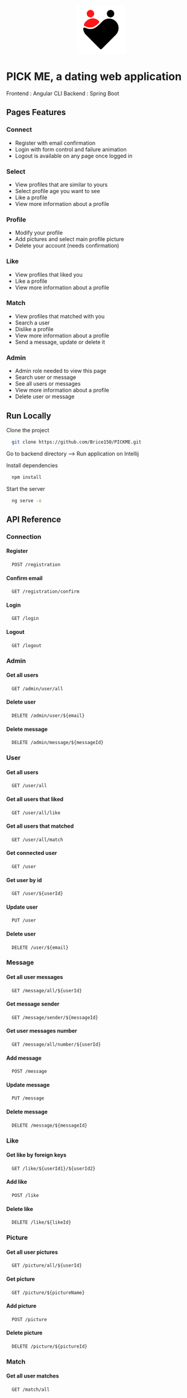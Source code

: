 <div align="center">
<img height="130px" width="130px" src="./src/assets/images/Logo.png">
</div>
  
# PICK ME, a dating web application

Frontend : Angular CLI
Backend : Spring Boot

## Pages Features

### Connect

- Register with email confirmation
- Login with form control and failure animation
- Logout is available on any page once logged in

### Select

- View profiles that are similar to yours
- Select profile age you want to see
- Like a profile
- View more information about a profile

### Profile

- Modify your profile
- Add pictures and select main profile picture
- Delete your account (needs confirmation)

### Like

- View profiles that liked you
- Like a profile
- View more information about a profile

### Match

- View profiles that matched with you
- Search a user
- Dislike a profile
- View more information about a profile
- Send a message, update or delete it

### Admin

- Admin role needed to view this page
- Search user or message
- See all users or messages
- View more information about a profile
- Delete user or message

## Run Locally

Clone the project

```bash
  git clone https://github.com/Brice150/PICKME.git
```

Go to backend directory 
--> Run application on Intellij

Install dependencies

```bash
  npm install
```

Start the server

```bash
  ng serve -o
```

## API Reference

### Connection

#### Register

```http
  POST /registration
```

#### Confirm email

```http
  GET /registration/confirm
```

#### Login

```http
  GET /login
```

#### Logout

```http
  GET /logout
```

### Admin

#### Get all users

```http
  GET /admin/user/all
```

#### Delete user

```http
  DELETE /admin/user/${email}
```

#### Delete message

```http
  DELETE /admin/message/${messageId}
```

### User

#### Get all users

```http
  GET /user/all
```

#### Get all users that liked

```http
  GET /user/all/like
```

#### Get all users that matched

```http
  GET /user/all/match
```

#### Get connected user

```http
  GET /user
```

#### Get user by id

```http
  GET /user/${userId}
```

#### Update user

```http
  PUT /user
```

#### Delete user

```http
  DELETE /user/${email}
```

### Message

#### Get all user messages

```http
  GET /message/all/${userId}
```

#### Get message sender

```http
  GET /message/sender/${messageId}
```

#### Get user messages number

```http
  GET /message/all/number/${userId}
```

#### Add message

```http
  POST /message
```

#### Update message

```http
  PUT /message
```

#### Delete message

```http
  DELETE /message/${messageId}
```

### Like

#### Get like by foreign keys

```http
  GET /like/${userId1}/${userId2}
```

#### Add like

```http
  POST /like
```

#### Delete like

```http
  DELETE /like/${likeId}
```

### Picture

#### Get all user pictures

```http
  GET /picture/all/${userId}
```

#### Get picture

```http
  GET /picture/${pictureName}
```

#### Add picture

```http
  POST /picture
```

#### Delete picture

```http
  DELETE /picture/${pictureId}
```

### Match

#### Get all user matches

```http
  GET /match/all
```